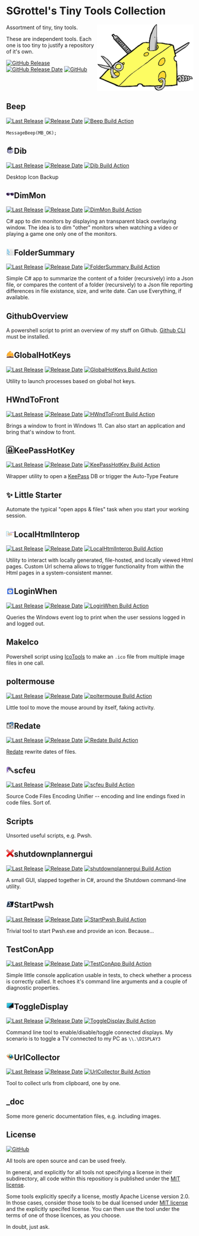 # SGrottel's Tiny Tools Collection
<img align="right" src="./_doc/swiss%20army%20cheese.png" alt="Swiss Army Cheese">

Assortment of tiny, tiny tools.

These are independent tools.
Each one is too tiny to justify a repository of it's own.

[![GitHub Release](https://img.shields.io/github/v/release/sgrottel/tiny-tools-collection?label=last%20release)](https://github.com/sgrottel/tiny-tools-collection/releases/latest)
[![GitHub Release Date](https://img.shields.io/github/release-date/sgrottel/tiny-tools-collection)](https://github.com/sgrottel/tiny-tools-collection/releases/latest)
[![GitHub](https://img.shields.io/github/license/sgrottel/tiny-tools-collection)](./LICENSE)

<br clear="both"/>

## Beep
[![Last Release](https://raw.githubusercontent.com/wiki/sgrottel/tiny-tools-collection/releases/Beep-ver.svg)](https://github.com/sgrottel/tiny-tools-collection/releases/latest)
[![Release Date](https://raw.githubusercontent.com/wiki/sgrottel/tiny-tools-collection/releases/Beep-date.svg)](https://github.com/sgrottel/tiny-tools-collection/releases/latest)
[![Beep Build Action](https://github.com/sgrottel/tiny-tools-collection/actions/workflows/Beep.yaml/badge.svg)](https://github.com/sgrottel/tiny-tools-collection/actions/workflows/Beep.yaml)

`MessageBeep(MB_OK);`

## Dib  <img align="left" src="./Dib/Resources/Dib_x48.png" style="height:1em" alt="Dib">
[![Last Release](https://raw.githubusercontent.com/wiki/sgrottel/tiny-tools-collection/releases/Dib-ver.svg)](https://github.com/sgrottel/tiny-tools-collection/releases/latest)
[![Release Date](https://raw.githubusercontent.com/wiki/sgrottel/tiny-tools-collection/releases/Dib-date.svg)](https://github.com/sgrottel/tiny-tools-collection/releases/latest)
[![Dib Build Action](https://github.com/sgrottel/tiny-tools-collection/actions/workflows/Dib.yaml/badge.svg)](https://github.com/sgrottel/tiny-tools-collection/actions/workflows/Dib.yaml)

Desktop Icon Backup

## DimMon  <img align="left" src="./DimMon/images/sunglasses_x48.png" style="height:1em" alt="DimMon">
[![Last Release](https://raw.githubusercontent.com/wiki/sgrottel/tiny-tools-collection/releases/DimMon-ver.svg)](https://github.com/sgrottel/tiny-tools-collection/releases/latest)
[![Release Date](https://raw.githubusercontent.com/wiki/sgrottel/tiny-tools-collection/releases/DimMon-date.svg)](https://github.com/sgrottel/tiny-tools-collection/releases/latest)
[![DimMon Build Action](https://github.com/sgrottel/tiny-tools-collection/actions/workflows/DimMon.yaml/badge.svg)](https://github.com/sgrottel/tiny-tools-collection/actions/workflows/DimMon.yaml)

C# app to dim monitors by displaying an transparent black overlaying window.
The idea is to dim "other" monitors when watching a video or playing a game one only one of the monitors.

## FolderSummary  <img align="left" src="./FolderSummary/FolderSummary_x48.png" style="height:1em" alt="FolderSummary">
[![Last Release](https://raw.githubusercontent.com/wiki/sgrottel/tiny-tools-collection/releases/FolderSummary-ver.svg)](https://github.com/sgrottel/tiny-tools-collection/releases/latest)
[![Release Date](https://raw.githubusercontent.com/wiki/sgrottel/tiny-tools-collection/releases/FolderSummary-date.svg)](https://github.com/sgrottel/tiny-tools-collection/releases/latest)
[![FolderSummary Build Action](https://github.com/sgrottel/tiny-tools-collection/actions/workflows/FolderSummary.yaml/badge.svg)](https://github.com/sgrottel/tiny-tools-collection/actions/workflows/FolderSummary.yaml)

Simple C# app to summarize the content of a folder (recursively) into a Json file, or compares the content of a folder (recursively) to a Json file reporting differences in file existance, size, and write date.
Can use Everything, if available.

## GithubOverview
A powershell script to print an overview of my stuff on Github.
[Github CLI](https://cli.github.com/) must be installed.

## GlobalHotKeys  <img align="left" src="./GlobalHotKeys/Bellhop Bell x48.png" style="height:1em" alt="GlobalHotKeys">
[![Last Release](https://raw.githubusercontent.com/wiki/sgrottel/tiny-tools-collection/releases/GlobalHotKeys-ver.svg)](https://github.com/sgrottel/tiny-tools-collection/releases/latest)
[![Release Date](https://raw.githubusercontent.com/wiki/sgrottel/tiny-tools-collection/releases/GlobalHotKeys-date.svg)](https://github.com/sgrottel/tiny-tools-collection/releases/latest)
[![GlobalHotKeys Build Action](https://github.com/sgrottel/tiny-tools-collection/actions/workflows/GlobalHotKeys.yaml/badge.svg)](https://github.com/sgrottel/tiny-tools-collection/actions/workflows/GlobalHotKeys.yaml)

Utility to launch processes based on global hot keys.

## HWndToFront
[![Last Release](https://raw.githubusercontent.com/wiki/sgrottel/tiny-tools-collection/releases/HWndToFront-ver.svg)](https://github.com/sgrottel/tiny-tools-collection/releases/latest)
[![Release Date](https://raw.githubusercontent.com/wiki/sgrottel/tiny-tools-collection/releases/HWndToFront-date.svg)](https://github.com/sgrottel/tiny-tools-collection/releases/latest)
[![HWndToFront Build Action](https://github.com/sgrottel/tiny-tools-collection/actions/workflows/HWndToFront.yaml/badge.svg)](https://github.com/sgrottel/tiny-tools-collection/actions/workflows/HWndToFront.yaml)

Brings a window to front in Windows 11.
Can also start an application and bring that's window to front.

## KeePassHotKey  <img align="left" src="./KeePassHotKey/KeePass_Square_BW_x48.png" style="height:1em" alt="KeePassHotKey">
[![Last Release](https://raw.githubusercontent.com/wiki/sgrottel/tiny-tools-collection/releases/KeePassHotKey-ver.svg)](https://github.com/sgrottel/tiny-tools-collection/releases/latest)
[![Release Date](https://raw.githubusercontent.com/wiki/sgrottel/tiny-tools-collection/releases/KeePassHotKey-date.svg)](https://github.com/sgrottel/tiny-tools-collection/releases/latest)
[![KeePassHotKey Build Action](https://github.com/sgrottel/tiny-tools-collection/actions/workflows/KeePassHotKey.yaml/badge.svg)](https://github.com/sgrottel/tiny-tools-collection/actions/workflows/KeePassHotKey.yaml)

Wrapper utility to open a [KeePass](https://keepass.info/) DB or trigger the Auto-Type Feature

## ✨ Little Starter

Automate the typical "open apps & files" task when you start your working session.

## LocalHtmlInterop  <img align="left" src="./LocalHtmlInterop/images/LocalHtmlInterop_x48.png" style="height:1em" alt="LocalHtmlInterop">
[![Last Release](https://raw.githubusercontent.com/wiki/sgrottel/tiny-tools-collection/releases/LocalHtmlInterop-ver.svg)](https://github.com/sgrottel/tiny-tools-collection/releases/latest)
[![Release Date](https://raw.githubusercontent.com/wiki/sgrottel/tiny-tools-collection/releases/LocalHtmlInterop-date.svg)](https://github.com/sgrottel/tiny-tools-collection/releases/latest)
[![LocalHtmlInterop Build Action](https://github.com/sgrottel/tiny-tools-collection/actions/workflows/LocalHtmlInterop.yaml/badge.svg)](https://github.com/sgrottel/tiny-tools-collection/actions/workflows/LocalHtmlInterop.yaml)

Utility to interact with locally generated, file-hosted, and locally viewed Html pages.
Custom Url schema allows to trigger functionality from within the Html pages in a system-consistent manner.

## LoginWhen  <img align="left" src="./LoginWhen/PunchCardClockx48.png" style="height:1em" alt="LoginWhen">
[![Last Release](https://raw.githubusercontent.com/wiki/sgrottel/tiny-tools-collection/releases/LoginWhen-ver.svg)](https://github.com/sgrottel/tiny-tools-collection/releases/latest)
[![Release Date](https://raw.githubusercontent.com/wiki/sgrottel/tiny-tools-collection/releases/LoginWhen-date.svg)](https://github.com/sgrottel/tiny-tools-collection/releases/latest)
[![LoginWhen Build Action](https://github.com/sgrottel/tiny-tools-collection/actions/workflows/LoginWhen.yaml/badge.svg)](https://github.com/sgrottel/tiny-tools-collection/actions/workflows/LoginWhen.yaml)

Queries the Windows event log to print when the user sessions logged in and logged out.

## MakeIco
Powershell script using [IcoTools](https://github.com/jtippet/IcoTools) to make an `.ico` file from multiple image files in one call.

## poltermouse
[![Last Release](https://raw.githubusercontent.com/wiki/sgrottel/tiny-tools-collection/releases/poltermouse-ver.svg)](https://github.com/sgrottel/tiny-tools-collection/releases/latest)
[![Release Date](https://raw.githubusercontent.com/wiki/sgrottel/tiny-tools-collection/releases/poltermouse-date.svg)](https://github.com/sgrottel/tiny-tools-collection/releases/latest)
[![poltermouse Build Action](https://github.com/sgrottel/tiny-tools-collection/actions/workflows/poltermouse.yaml/badge.svg)](https://github.com/sgrottel/tiny-tools-collection/actions/workflows/poltermouse.yaml)

Little tool to move the mouse around by itself, faking activity.

## Redate  <img align="left" src="./Redate/images/redate_48x.png" style="height:1em" alt="scfeu">  
[![Last Release](https://raw.githubusercontent.com/wiki/sgrottel/tiny-tools-collection/releases/Redate-ver.svg)](https://github.com/sgrottel/tiny-tools-collection/releases/latest)
[![Release Date](https://raw.githubusercontent.com/wiki/sgrottel/tiny-tools-collection/releases/Redate-date.svg)](https://github.com/sgrottel/tiny-tools-collection/releases/latest)
[![Redate Build Action](https://github.com/sgrottel/tiny-tools-collection/actions/workflows/Redate.yaml/badge.svg)](https://github.com/sgrottel/tiny-tools-collection/actions/workflows/Redate.yaml)

[Redate](Redate/README.md) rewrite dates of files.

## scfeu  <img align="left" src="./scfeu/doc/icon/scfeu_48.png" style="height:1em" alt="scfeu">
[![Last Release](https://raw.githubusercontent.com/wiki/sgrottel/tiny-tools-collection/releases/scfeu-ver.svg)](https://github.com/sgrottel/tiny-tools-collection/releases/latest)
[![Release Date](https://raw.githubusercontent.com/wiki/sgrottel/tiny-tools-collection/releases/scfeu-date.svg)](https://github.com/sgrottel/tiny-tools-collection/releases/latest)
[![scfeu Build Action](https://github.com/sgrottel/tiny-tools-collection/actions/workflows/scfeu.yaml/badge.svg)](https://github.com/sgrottel/tiny-tools-collection/actions/workflows/scfeu.yaml)

Source Code Files Encoding Unifier -- encoding and line endings fixed in code files. Sort of.

## Scripts
Unsorted useful scripts, e.g. Pwsh.

## shutdownplannergui  <img align="left" src="./shutdownplannergui/shutdownplannergui_x48.png" style="height:1em" alt="shutdownplannergui">
[![Last Release](https://raw.githubusercontent.com/wiki/sgrottel/tiny-tools-collection/releases/shutdownplannergui-ver.svg)](https://github.com/sgrottel/tiny-tools-collection/releases/latest)
[![Release Date](https://raw.githubusercontent.com/wiki/sgrottel/tiny-tools-collection/releases/shutdownplannergui-date.svg)](https://github.com/sgrottel/tiny-tools-collection/releases/latest)
[![shutdownplannergui Build Action](https://github.com/sgrottel/tiny-tools-collection/actions/workflows/shutdownplannergui.yaml/badge.svg)](https://github.com/sgrottel/tiny-tools-collection/actions/workflows/shutdownplannergui.yaml)

A small GUI, slapped together in C#, around the Shutdown command-line utility.

## StartPwsh  <img align="left" src="./StartPwsh/Powershell_black_x48.png" style="height:1em" alt="StartPwsh">
[![Last Release](https://raw.githubusercontent.com/wiki/sgrottel/tiny-tools-collection/releases/StartPwsh-ver.svg)](https://github.com/sgrottel/tiny-tools-collection/releases/latest)
[![Release Date](https://raw.githubusercontent.com/wiki/sgrottel/tiny-tools-collection/releases/StartPwsh-date.svg)](https://github.com/sgrottel/tiny-tools-collection/releases/latest)
[![StartPwsh Build Action](https://github.com/sgrottel/tiny-tools-collection/actions/workflows/StartPwsh.yaml/badge.svg)](https://github.com/sgrottel/tiny-tools-collection/actions/workflows/StartPwsh.yaml)

Trivial tool to start Pwsh.exe and provide an icon. Because...

## TestConApp
[![Last Release](https://raw.githubusercontent.com/wiki/sgrottel/tiny-tools-collection/releases/TestConApp-ver.svg)](https://github.com/sgrottel/tiny-tools-collection/releases/latest)
[![Release Date](https://raw.githubusercontent.com/wiki/sgrottel/tiny-tools-collection/releases/TestConApp-date.svg)](https://github.com/sgrottel/tiny-tools-collection/releases/latest)
[![TestConApp Build Action](https://github.com/sgrottel/tiny-tools-collection/actions/workflows/TestConApp.yaml/badge.svg)](https://github.com/sgrottel/tiny-tools-collection/actions/workflows/TestConApp.yaml)

Simple little console application usable in tests, to check whether a process is correctly called.
It echoes it's command line arguments and a couple of diagnostic properties.

## ToggleDisplay  <img align="left" src="./ToggleDisplay/images/ToggleDisplay_x48.png" style="height:1em" alt="ToggleDisplay">
[![Last Release](https://raw.githubusercontent.com/wiki/sgrottel/tiny-tools-collection/releases/ToggleDisplay-ver.svg)](https://github.com/sgrottel/tiny-tools-collection/releases/latest)
[![Release Date](https://raw.githubusercontent.com/wiki/sgrottel/tiny-tools-collection/releases/ToggleDisplay-date.svg)](https://github.com/sgrottel/tiny-tools-collection/releases/latest)
[![ToggleDisplay Build Action](https://github.com/sgrottel/tiny-tools-collection/actions/workflows/ToggleDisplay.yaml/badge.svg)](https://github.com/sgrottel/tiny-tools-collection/actions/workflows/ToggleDisplay.yaml)

Command line tool to enable/disable/toggle connected displays.
My scenario is to toggle a TV connected to my PC as `\\.\DISPLAY3`

## UrlCollector  <img align="left" src="./UrlCollector/Resources/UrlCollector_x48.png" style="height:1em" alt="UrlCollector">
[![Last Release](https://raw.githubusercontent.com/wiki/sgrottel/tiny-tools-collection/releases/UrlCollector-ver.svg)](https://github.com/sgrottel/tiny-tools-collection/releases/latest)
[![Release Date](https://raw.githubusercontent.com/wiki/sgrottel/tiny-tools-collection/releases/UrlCollector-date.svg)](https://github.com/sgrottel/tiny-tools-collection/releases/latest)
[![UrlCollector Build Action](https://github.com/sgrottel/tiny-tools-collection/actions/workflows/UrlCollector.yaml/badge.svg)](https://github.com/sgrottel/tiny-tools-collection/actions/workflows/UrlCollector.yaml)

Tool to collect urls from clipboard, one by one.

## _doc
Some more generic documentation files, e.g. including images.

## License
[![GitHub](https://img.shields.io/github/license/sgrottel/tiny-tools-collection)](./LICENSE)

All tools are open source and can be used freely.

In general, and explicitly for all tools not specifying a license in their subdirectory, all code within this repositiory is published under the [MIT license](./LICENSE).

Some tools explicitly specify a license, mostly Apache License version 2.0.
In those cases, consider those tools to be dual licensed under [MIT license](./LICENSE) and the explicitly specifed license.
You can then use the tool under the terms of one of those licences, as you choose.

In doubt, just ask.
